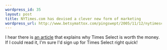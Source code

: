 ```yaml
--- 
wordpress_id: 35
layout: post
title: NYTimes.com has devised a clever new form of marketing
wordpress_url: http://www.betsymattox.com/pingswept/2005/11/12/nytimescom-has-devised-a-clever-new-form-of-marketing/
---
```

I hear there is <a href="http://select.nytimes.com/gst/abstract.html?res=F40C12FC3B5B0C778EDDA90994DD404482">an article</a> that explains why Times Select is worth the money. If I could read it, I'm sure I'd sign up for Times Select right quick!

